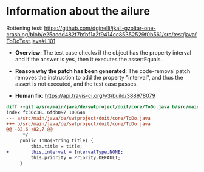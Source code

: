 # Information about the ailure

Rottening test: https://github.com/dginelli/jkali-gzoltar-one-crashing/blob/e25acdd482f7bfbf1a2f9414cc85352529f0b561/src/test/java/ToDoTest.java#L101

- **Overview**: The test case checks if the object has the property interval and if the answer is yes, then it executes the assertEquals.

- **Reason why the patch has been generated**: The code-removal patch removes the instruction to add the property "interval", and thus the assert is not executed, and the test case passes.

- **Human fix**: https://api.travis-ci.org/v3/build/388978079

```diff
diff --git a/src/main/java/de/swtproject/doit/core/ToDo.java b/src/main/java/de/swtproject/doit/core/ToDo.java
index fc36c38..6fdb097 100644
--- a/src/main/java/de/swtproject/doit/core/ToDo.java
+++ b/src/main/java/de/swtproject/doit/core/ToDo.java
@@ -82,6 +82,7 @@
      */
     public ToDo(String title) {
         this.title = title;
+        this.interval = IntervalType.NONE;
         this.priority = Priority.DEFAULT;
     }
 
```
